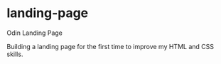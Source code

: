 # landing-page
Odin Landing Page

Building a landing page for the first time to improve my HTML and CSS skills.